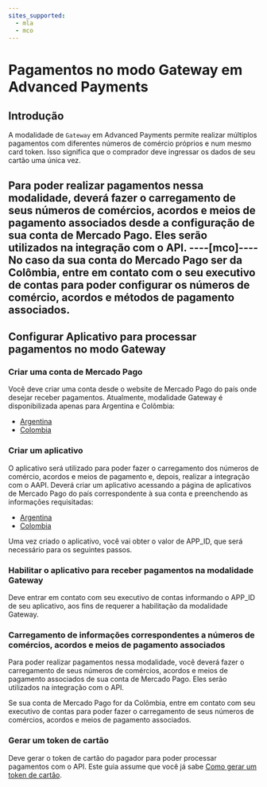 ```yaml
---
sites_supported:
  - mla
  - mco
---
```


# Pagamentos no modo Gateway em Advanced Payments

## Introdução

A modalidade de `Gateway`  em Advanced Payments permite realizar múltiplos pagamentos com diferentes números de comércio próprios e num mesmo card token. Isso significa que o comprador deve ingressar os dados de seu cartão uma única vez.

Para poder realizar pagamentos nessa modalidade, deverá fazer o carregamento de seus números de comércios, acordos e meios de pagamento associados desde a configuração de sua conta de Mercado Pago. Eles serão utilizados na integração com o API.
----[mco]----
No caso da sua conta do Mercado Pago ser da Colômbia, entre em contato com o seu executivo de contas para poder configurar os números de comércio, acordos e métodos de pagamento associados.
------------

## Configurar Aplicativo para processar pagamentos no modo Gateway

### Criar uma conta de Mercado Pago

Você deve criar uma conta desde o website de Mercado Pago do país onde desejar receber pagamentos. Atualmente, modalidade Gateway é disponibilizada apenas para Argentina e Colômbia:

* [Argentina](https://www.mercadopago.com.ar)
* [Colombia](https://www.mercadopago.com.co)

### Criar um aplicativo

O aplicativo será utilizado para poder fazer o carregamento dos números de comércio, acordos e meios de pagamento e, depois, realizar a integração com o AAPI. Deverá criar um aplicativo acessando a página de aplicativos de Mercado Pago do país correspondente à sua conta e preenchendo as informações requisitadas:

* [Argentina](https://applications.mercadopago.com.ar)
* [Colombia](https://applications.mercadopago.com.co)

Uma vez criado o aplicativo, você vai obter o valor de APP_ID, que será necessário para os seguintes passos.

### Habilitar o aplicativo para receber pagamentos na modalidade Gateway

Deve entrar em contato com seu executivo de contas informando o APP_ID de seu aplicativo, aos fins de requerer a habilitação da modalidade Gateway.

### Carregamento de informações correspondentes a números de comércios, acordos e meios de pagamento associados

Para poder realizar pagamentos nessa modalidade, você deverá fazer o carregamento de seus números de comércios, acordos e meios de pagamento associados de sua conta de Mercado Pago. Eles serão utilizados na integração com o API.

Se sua conta de Mercado Pago for da Colômbia, entre em contato com seu executivo de contas para poder fazer o carregamento de seus números de comércios, acordos e meios de pagamento associados.

### Gerar um token de cartão

Deve gerar o token de cartão do pagador para poder processar pagamentos com o API. Este guia assume que você já sabe [Como gerar um token de cartão](https://www.mercadopago.com.ar/developers/pt/guides/payments/api/receiving-payment-by-card).
